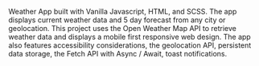 Weather App built with Vanilla Javascript, HTML, and SCSS. The app displays current weather data and 5 day forecast from any city or geolocation. This project uses the Open Weather Map API to retrieve weather data and displays a mobile first responsive web design. The app also features accessibility considerations, the geolocation API, persistent data storage, the Fetch API with Async / Await, toast notifications.